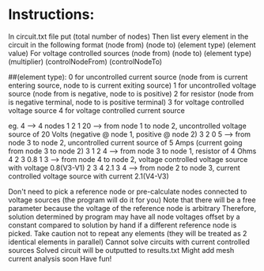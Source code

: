 # Instructions:
In circuit.txt file put
(total number of nodes)
Then list every element in the circuit in the following format
(node from) (node to) (element type) (element value)
For voltage controlled sources
(node from) (node to) (element type) (multiplier) (controlNodeFrom) (controlNodeTo)

##(element type):
0 for uncontrolled current source (node from is current entering source, node to is current exiting source)
1 for uncontrolled voltage source (node from is negative, node to is positive)
2 for resistor (node from is negative terminal, node to is positive terminal)
3 for voltage controlled voltage source
4 for voltage controlled current source

eg.
4 --> 4 nodes
1 2 1 20 --> from node 1 to node 2, uncontrolled voltage source of 20 Volts (negative @ node 1, positive @ node 2)
3 2 0 5 --> from node 3 to node 2, uncontrolled current source of 5 Amps (current going from node 3 to node 2)
3 1 2 4 --> from node 3 to node 1, resistor of 4 Ohms
4 2 3 0.8 1 3 --> from node 4 to node 2, voltage controlled voltage source with voltage 0.8(V3-V1)
2 3 4 2.1 3 4 --> from node 2 to node 3, current controlled voltage source with current 2.1(V4-V3)

Don't need to pick a reference node or pre-calculate nodes connected to voltage sources (the program will do it for you)
Note that there will be a free parameter because the voltage of the reference node is arbitrary
Therefore, solution determined by program may have all node voltages offset by a constant compared to 
    solution by hand if a different reference node is picked.
Take caution not to repeat any elements (they will be treated as 2 identical elements in parallel)
Cannot solve circuits with current controlled sources
Solved circuit will be outputted to results.txt
Might add mesh current analysis soon
Have fun!